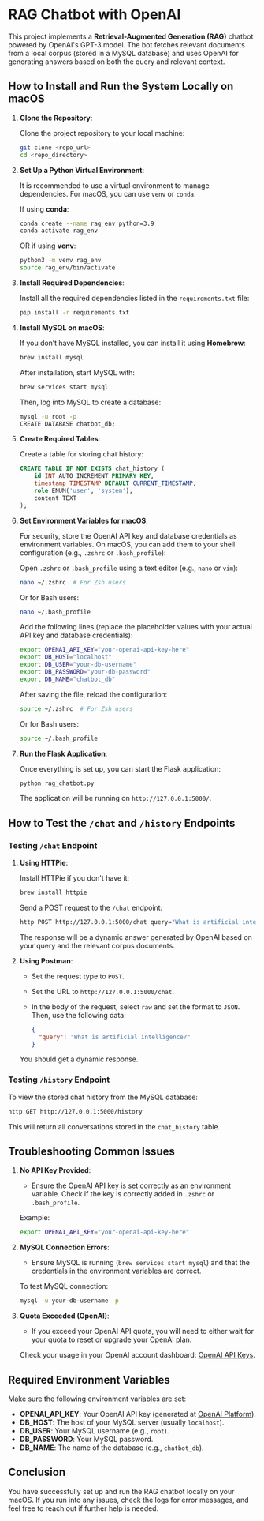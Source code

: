 
# RAG Chatbot with OpenAI

This project implements a **Retrieval-Augmented Generation (RAG)** chatbot powered by OpenAI's GPT-3 model. The bot fetches relevant documents from a local corpus (stored in a MySQL database) and uses OpenAI for generating answers based on both the query and relevant context.

## How to Install and Run the System Locally on macOS

1. **Clone the Repository**:

   Clone the project repository to your local machine:

   ```bash
   git clone <repo_url>
   cd <repo_directory>
   ```

2. **Set Up a Python Virtual Environment**:

   It is recommended to use a virtual environment to manage dependencies. For macOS, you can use `venv` or `conda`.

   If using **conda**:

   ```bash
   conda create --name rag_env python=3.9
   conda activate rag_env
   ```

   OR if using **venv**:

   ```bash
   python3 -m venv rag_env
   source rag_env/bin/activate
   ```

3. **Install Required Dependencies**:

   Install all the required dependencies listed in the `requirements.txt` file:

   ```bash
   pip install -r requirements.txt
   ```

4. **Install MySQL on macOS**:

   If you don’t have MySQL installed, you can install it using **Homebrew**:

   ```bash
   brew install mysql
   ```

   After installation, start MySQL with:

   ```bash
   brew services start mysql
   ```

   Then, log into MySQL to create a database:

   ```bash
   mysql -u root -p
   CREATE DATABASE chatbot_db;
   ```

5. **Create Required Tables**:

   Create a table for storing chat history:

   ```sql
   CREATE TABLE IF NOT EXISTS chat_history (
       id INT AUTO_INCREMENT PRIMARY KEY,
       timestamp TIMESTAMP DEFAULT CURRENT_TIMESTAMP,
       role ENUM('user', 'system'),
       content TEXT
   );
   ```

6. **Set Environment Variables for macOS**:

   For security, store the OpenAI API key and database credentials as environment variables. On macOS, you can add them to your shell configuration (e.g., `.zshrc` or `.bash_profile`):

   Open `.zshrc` or `.bash_profile` using a text editor (e.g., `nano` or `vim`):

   ```bash
   nano ~/.zshrc  # For Zsh users
   ```

   Or for Bash users:

   ```bash
   nano ~/.bash_profile
   ```

   Add the following lines (replace the placeholder values with your actual API key and database credentials):

   ```bash
   export OPENAI_API_KEY="your-openai-api-key-here"
   export DB_HOST="localhost"
   export DB_USER="your-db-username"
   export DB_PASSWORD="your-db-password"
   export DB_NAME="chatbot_db"
   ```

   After saving the file, reload the configuration:

   ```bash
   source ~/.zshrc  # For Zsh users
   ```

   Or for Bash users:

   ```bash
   source ~/.bash_profile
   ```

7. **Run the Flask Application**:

   Once everything is set up, you can start the Flask application:

   ```bash
   python rag_chatbot.py
   ```

   The application will be running on `http://127.0.0.1:5000/`.

## How to Test the `/chat` and `/history` Endpoints

### Testing `/chat` Endpoint

1. **Using HTTPie**:

   Install HTTPie if you don't have it:

   ```bash
   brew install httpie
   ```

   Send a POST request to the `/chat` endpoint:

   ```bash
   http POST http://127.0.0.1:5000/chat query="What is artificial intelligence?"
   ```

   The response will be a dynamic answer generated by OpenAI based on your query and the relevant corpus documents.

2. **Using Postman**:

   - Set the request type to `POST`.
   - Set the URL to `http://127.0.0.1:5000/chat`.
   - In the body of the request, select `raw` and set the format to `JSON`. Then, use the following data:

     ```json
     {
       "query": "What is artificial intelligence?"
     }
     ```

   You should get a dynamic response.

### Testing `/history` Endpoint

To view the stored chat history from the MySQL database:

```bash
http GET http://127.0.0.1:5000/history
```

This will return all conversations stored in the `chat_history` table.

## Troubleshooting Common Issues

1. **No API Key Provided**:
   - Ensure the OpenAI API key is set correctly as an environment variable. Check if the key is correctly added in `.zshrc` or `.bash_profile`.

   Example:

   ```bash
   export OPENAI_API_KEY="your-openai-api-key-here"
   ```

2. **MySQL Connection Errors**:
   - Ensure MySQL is running (`brew services start mysql`) and that the credentials in the environment variables are correct.

   To test MySQL connection:

   ```bash
   mysql -u your-db-username -p
   ```

3. **Quota Exceeded (OpenAI)**:
   - If you exceed your OpenAI API quota, you will need to either wait for your quota to reset or upgrade your OpenAI plan.

   Check your usage in your OpenAI account dashboard: [OpenAI API Keys](https://platform.openai.com/account/api-keys).

## Required Environment Variables

Make sure the following environment variables are set:

- **OPENAI_API_KEY**: Your OpenAI API key (generated at [OpenAI Platform](https://platform.openai.com/)).
- **DB_HOST**: The host of your MySQL server (usually `localhost`).
- **DB_USER**: Your MySQL username (e.g., `root`).
- **DB_PASSWORD**: Your MySQL password.
- **DB_NAME**: The name of the database (e.g., `chatbot_db`).

## Conclusion

You have successfully set up and run the RAG chatbot locally on your macOS. If you run into any issues, check the logs for error messages, and feel free to reach out if further help is needed.
